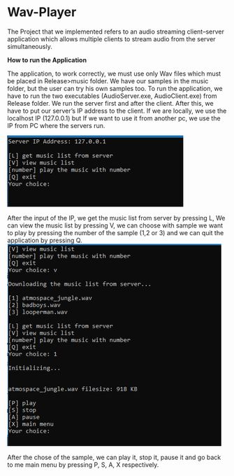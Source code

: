 # Wav-Player

  The Project that we implemented refers to an audio streaming client–server application 
which allows multiple clients to stream audio from the server simultaneously. 


<b>How to run the Application</b>

  The application, to work correctly, we must use only Wav files which must be placed in Release>music folder. 
We have our samples in the music folder, but the user can try his own samples too.
To run the application, we have to run the two executables (AudioServer.exe, AudioClient.exe) from Release folder. 
We run the server first and after the client. After this, we have to put our server’s IP address to the client. 
If we are locally, we use the localhost IP (127.0.0.1) but If we want to use it from another pc, we use the IP from PC where the servers run.

  ![alt text](https://github.com/angeloskaps/Wav-Player/blob/26724c9cf9481d3255e9eb826605fcba7f76b0e3/client1.png)

  After the input of the IP, we get the music list from server by pressing L,
We can view the music list by pressing V, we can choose with sample we want to play by pressing the number of the sample (1,2 or 3) 
and we can quit the application by pressing Q.
![alt text](https://github.com/angeloskaps/Wav-Player/blob/ee4b9c5dec40af736e2b468e5f9e23836bc04384/client2.png)

After the chose of the sample, we can play it, stop it, pause it and go back to me main menu by pressing P, S, A, X respectively.

